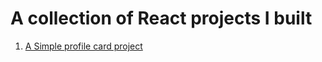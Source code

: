# A collection of React projects I built

1. [A Simple profile card project](https://github.com/mrkuhne/React-Projects/tree/main/Simple-profile-card)
